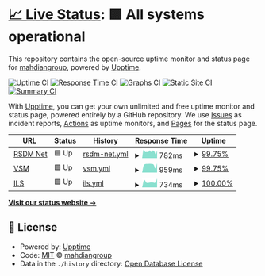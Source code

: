 # [📈 Live Status](https://status.mahdian.app): <!--live status--> **🟩 All systems operational**

This repository contains the open-source uptime monitor and status page for [mahdiangroup](https://status.mahdian.app), powered by [Upptime](https://github.com/upptime/upptime).

[![Uptime CI](https://github.com/mahdiangroup/upptime/workflows/Uptime%20CI/badge.svg)](https://github.com/mahdiangroup/upptime/actions?query=workflow%3A%22Uptime+CI%22)
[![Response Time CI](https://github.com/mahdiangroup/upptime/workflows/Response%20Time%20CI/badge.svg)](https://github.com/mahdiangroup/upptime/actions?query=workflow%3A%22Response+Time+CI%22)
[![Graphs CI](https://github.com/mahdiangroup/upptime/workflows/Graphs%20CI/badge.svg)](https://github.com/mahdiangroup/upptime/actions?query=workflow%3A%22Graphs+CI%22)
[![Static Site CI](https://github.com/mahdiangroup/upptime/workflows/Static%20Site%20CI/badge.svg)](https://github.com/mahdiangroup/upptime/actions?query=workflow%3A%22Static+Site+CI%22)
[![Summary CI](https://github.com/mahdiangroup/upptime/workflows/Summary%20CI/badge.svg)](https://github.com/mahdiangroup/upptime/actions?query=workflow%3A%22Summary+CI%22)

With [Upptime](https://upptime.js.org), you can get your own unlimited and free uptime monitor and status page, powered entirely by a GitHub repository. We use [Issues](https://github.com/mahdiangroup/upptime/issues) as incident reports, [Actions](https://github.com/mahdiangroup/upptime/actions) as uptime monitors, and [Pages](https://status.mahdian.app) for the status page.

<!--start: status pages-->
<!-- This summary is generated by Upptime (https://github.com/upptime/upptime) -->
<!-- Do not edit this manually, your changes will be overwritten -->
<!-- prettier-ignore -->
| URL | Status | History | Response Time | Uptime |
| --- | ------ | ------- | ------------- | ------ |
| <img alt="" src="https://icons.duckduckgo.com/ip3/rumahsunatan.net.ico" height="13"> [RSDM Net](https://rumahsunatan.net) | 🟩 Up | [rsdm-net.yml](https://github.com/mahdiangroup/upptime/commits/HEAD/history/rsdm-net.yml) | <details><summary><img alt="Response time graph" src="./graphs/rsdm-net/response-time-week.png" height="20"> 782ms</summary><br><a href="https://status.mahdian.app/history/rsdm-net"><img alt="Response time 839" src="https://img.shields.io/endpoint?url=https%3A%2F%2Fraw.githubusercontent.com%2Fmahdiangroup%2Fupptime%2FHEAD%2Fapi%2Frsdm-net%2Fresponse-time.json"></a><br><a href="https://status.mahdian.app/history/rsdm-net"><img alt="24-hour response time 952" src="https://img.shields.io/endpoint?url=https%3A%2F%2Fraw.githubusercontent.com%2Fmahdiangroup%2Fupptime%2FHEAD%2Fapi%2Frsdm-net%2Fresponse-time-day.json"></a><br><a href="https://status.mahdian.app/history/rsdm-net"><img alt="7-day response time 782" src="https://img.shields.io/endpoint?url=https%3A%2F%2Fraw.githubusercontent.com%2Fmahdiangroup%2Fupptime%2FHEAD%2Fapi%2Frsdm-net%2Fresponse-time-week.json"></a><br><a href="https://status.mahdian.app/history/rsdm-net"><img alt="30-day response time 838" src="https://img.shields.io/endpoint?url=https%3A%2F%2Fraw.githubusercontent.com%2Fmahdiangroup%2Fupptime%2FHEAD%2Fapi%2Frsdm-net%2Fresponse-time-month.json"></a><br><a href="https://status.mahdian.app/history/rsdm-net"><img alt="1-year response time 839" src="https://img.shields.io/endpoint?url=https%3A%2F%2Fraw.githubusercontent.com%2Fmahdiangroup%2Fupptime%2FHEAD%2Fapi%2Frsdm-net%2Fresponse-time-year.json"></a></details> | <details><summary><a href="https://status.mahdian.app/history/rsdm-net">99.75%</a></summary><a href="https://status.mahdian.app/history/rsdm-net"><img alt="All-time uptime 99.97%" src="https://img.shields.io/endpoint?url=https%3A%2F%2Fraw.githubusercontent.com%2Fmahdiangroup%2Fupptime%2FHEAD%2Fapi%2Frsdm-net%2Fuptime.json"></a><br><a href="https://status.mahdian.app/history/rsdm-net"><img alt="24-hour uptime 100.00%" src="https://img.shields.io/endpoint?url=https%3A%2F%2Fraw.githubusercontent.com%2Fmahdiangroup%2Fupptime%2FHEAD%2Fapi%2Frsdm-net%2Fuptime-day.json"></a><br><a href="https://status.mahdian.app/history/rsdm-net"><img alt="7-day uptime 99.75%" src="https://img.shields.io/endpoint?url=https%3A%2F%2Fraw.githubusercontent.com%2Fmahdiangroup%2Fupptime%2FHEAD%2Fapi%2Frsdm-net%2Fuptime-week.json"></a><br><a href="https://status.mahdian.app/history/rsdm-net"><img alt="30-day uptime 99.94%" src="https://img.shields.io/endpoint?url=https%3A%2F%2Fraw.githubusercontent.com%2Fmahdiangroup%2Fupptime%2FHEAD%2Fapi%2Frsdm-net%2Fuptime-month.json"></a><br><a href="https://status.mahdian.app/history/rsdm-net"><img alt="1-year uptime 99.97%" src="https://img.shields.io/endpoint?url=https%3A%2F%2Fraw.githubusercontent.com%2Fmahdiangroup%2Fupptime%2FHEAD%2Fapi%2Frsdm-net%2Fuptime-year.json"></a></details>
| <img alt="" src="https://icons.duckduckgo.com/ip3/vsm.visisejahteramedika.co.id.ico" height="13"> [VSM](https://vsm.visisejahteramedika.co.id) | 🟩 Up | [vsm.yml](https://github.com/mahdiangroup/upptime/commits/HEAD/history/vsm.yml) | <details><summary><img alt="Response time graph" src="./graphs/vsm/response-time-week.png" height="20"> 959ms</summary><br><a href="https://status.mahdian.app/history/vsm"><img alt="Response time 1062" src="https://img.shields.io/endpoint?url=https%3A%2F%2Fraw.githubusercontent.com%2Fmahdiangroup%2Fupptime%2FHEAD%2Fapi%2Fvsm%2Fresponse-time.json"></a><br><a href="https://status.mahdian.app/history/vsm"><img alt="24-hour response time 1069" src="https://img.shields.io/endpoint?url=https%3A%2F%2Fraw.githubusercontent.com%2Fmahdiangroup%2Fupptime%2FHEAD%2Fapi%2Fvsm%2Fresponse-time-day.json"></a><br><a href="https://status.mahdian.app/history/vsm"><img alt="7-day response time 959" src="https://img.shields.io/endpoint?url=https%3A%2F%2Fraw.githubusercontent.com%2Fmahdiangroup%2Fupptime%2FHEAD%2Fapi%2Fvsm%2Fresponse-time-week.json"></a><br><a href="https://status.mahdian.app/history/vsm"><img alt="30-day response time 1039" src="https://img.shields.io/endpoint?url=https%3A%2F%2Fraw.githubusercontent.com%2Fmahdiangroup%2Fupptime%2FHEAD%2Fapi%2Fvsm%2Fresponse-time-month.json"></a><br><a href="https://status.mahdian.app/history/vsm"><img alt="1-year response time 1062" src="https://img.shields.io/endpoint?url=https%3A%2F%2Fraw.githubusercontent.com%2Fmahdiangroup%2Fupptime%2FHEAD%2Fapi%2Fvsm%2Fresponse-time-year.json"></a></details> | <details><summary><a href="https://status.mahdian.app/history/vsm">99.75%</a></summary><a href="https://status.mahdian.app/history/vsm"><img alt="All-time uptime 99.98%" src="https://img.shields.io/endpoint?url=https%3A%2F%2Fraw.githubusercontent.com%2Fmahdiangroup%2Fupptime%2FHEAD%2Fapi%2Fvsm%2Fuptime.json"></a><br><a href="https://status.mahdian.app/history/vsm"><img alt="24-hour uptime 100.00%" src="https://img.shields.io/endpoint?url=https%3A%2F%2Fraw.githubusercontent.com%2Fmahdiangroup%2Fupptime%2FHEAD%2Fapi%2Fvsm%2Fuptime-day.json"></a><br><a href="https://status.mahdian.app/history/vsm"><img alt="7-day uptime 99.75%" src="https://img.shields.io/endpoint?url=https%3A%2F%2Fraw.githubusercontent.com%2Fmahdiangroup%2Fupptime%2FHEAD%2Fapi%2Fvsm%2Fuptime-week.json"></a><br><a href="https://status.mahdian.app/history/vsm"><img alt="30-day uptime 99.94%" src="https://img.shields.io/endpoint?url=https%3A%2F%2Fraw.githubusercontent.com%2Fmahdiangroup%2Fupptime%2FHEAD%2Fapi%2Fvsm%2Fuptime-month.json"></a><br><a href="https://status.mahdian.app/history/vsm"><img alt="1-year uptime 99.98%" src="https://img.shields.io/endpoint?url=https%3A%2F%2Fraw.githubusercontent.com%2Fmahdiangroup%2Fupptime%2FHEAD%2Fapi%2Fvsm%2Fuptime-year.json"></a></details>
| <img alt="" src="https://icons.duckduckgo.com/ip3/vsm.visisejahteramedika.co.id.ico" height="13"> [ILS](https://vsm.visisejahteramedika.co.id) | 🟩 Up | [ils.yml](https://github.com/mahdiangroup/upptime/commits/HEAD/history/ils.yml) | <details><summary><img alt="Response time graph" src="./graphs/ils/response-time-week.png" height="20"> 734ms</summary><br><a href="https://status.mahdian.app/history/ils"><img alt="Response time 726" src="https://img.shields.io/endpoint?url=https%3A%2F%2Fraw.githubusercontent.com%2Fmahdiangroup%2Fupptime%2FHEAD%2Fapi%2Fils%2Fresponse-time.json"></a><br><a href="https://status.mahdian.app/history/ils"><img alt="24-hour response time 651" src="https://img.shields.io/endpoint?url=https%3A%2F%2Fraw.githubusercontent.com%2Fmahdiangroup%2Fupptime%2FHEAD%2Fapi%2Fils%2Fresponse-time-day.json"></a><br><a href="https://status.mahdian.app/history/ils"><img alt="7-day response time 734" src="https://img.shields.io/endpoint?url=https%3A%2F%2Fraw.githubusercontent.com%2Fmahdiangroup%2Fupptime%2FHEAD%2Fapi%2Fils%2Fresponse-time-week.json"></a><br><a href="https://status.mahdian.app/history/ils"><img alt="30-day response time 740" src="https://img.shields.io/endpoint?url=https%3A%2F%2Fraw.githubusercontent.com%2Fmahdiangroup%2Fupptime%2FHEAD%2Fapi%2Fils%2Fresponse-time-month.json"></a><br><a href="https://status.mahdian.app/history/ils"><img alt="1-year response time 726" src="https://img.shields.io/endpoint?url=https%3A%2F%2Fraw.githubusercontent.com%2Fmahdiangroup%2Fupptime%2FHEAD%2Fapi%2Fils%2Fresponse-time-year.json"></a></details> | <details><summary><a href="https://status.mahdian.app/history/ils">100.00%</a></summary><a href="https://status.mahdian.app/history/ils"><img alt="All-time uptime 100.00%" src="https://img.shields.io/endpoint?url=https%3A%2F%2Fraw.githubusercontent.com%2Fmahdiangroup%2Fupptime%2FHEAD%2Fapi%2Fils%2Fuptime.json"></a><br><a href="https://status.mahdian.app/history/ils"><img alt="24-hour uptime 100.00%" src="https://img.shields.io/endpoint?url=https%3A%2F%2Fraw.githubusercontent.com%2Fmahdiangroup%2Fupptime%2FHEAD%2Fapi%2Fils%2Fuptime-day.json"></a><br><a href="https://status.mahdian.app/history/ils"><img alt="7-day uptime 100.00%" src="https://img.shields.io/endpoint?url=https%3A%2F%2Fraw.githubusercontent.com%2Fmahdiangroup%2Fupptime%2FHEAD%2Fapi%2Fils%2Fuptime-week.json"></a><br><a href="https://status.mahdian.app/history/ils"><img alt="30-day uptime 100.00%" src="https://img.shields.io/endpoint?url=https%3A%2F%2Fraw.githubusercontent.com%2Fmahdiangroup%2Fupptime%2FHEAD%2Fapi%2Fils%2Fuptime-month.json"></a><br><a href="https://status.mahdian.app/history/ils"><img alt="1-year uptime 100.00%" src="https://img.shields.io/endpoint?url=https%3A%2F%2Fraw.githubusercontent.com%2Fmahdiangroup%2Fupptime%2FHEAD%2Fapi%2Fils%2Fuptime-year.json"></a></details>

<!--end: status pages-->

[**Visit our status website →**](https://status.mahdian.app)

## 📄 License

- Powered by: [Upptime](https://github.com/upptime/upptime)
- Code: [MIT](./LICENSE) © [mahdiangroup](https://status.mahdian.app)
- Data in the `./history` directory: [Open Database License](https://opendatacommons.org/licenses/odbl/1-0/)
